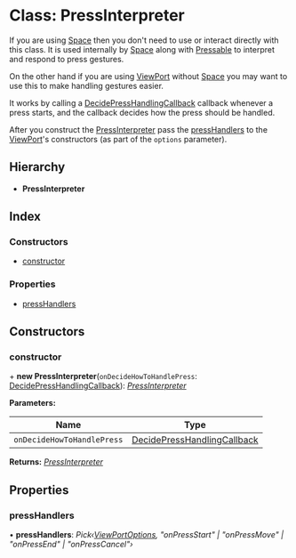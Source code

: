 # Class: PressInterpreter

If you are using [Space](space.md) then you don't need to use or interact directly with this class. It is used
internally by [Space](space.md) along with [Pressable](pressable.md) to interpret and respond to press gestures.

On the other hand if you are using [ViewPort](viewport.md) without [Space](space.md) you may want to use this to
make handling gestures easier.

It works by calling a [DecidePressHandlingCallback](../globals.md#decidepresshandlingcallback) callback whenever a
press starts, and the callback decides how the press should be handled.

After you construct the [PressInterpreter](pressinterpreter.md) pass the [pressHandlers](pressinterpreter.md#presshandlers) to
the [ViewPort](viewport.md)'s constructors (as part of the `options` parameter).

## Hierarchy

- **PressInterpreter**

## Index

### Constructors

- [constructor](pressinterpreter.md#constructor)

### Properties

- [pressHandlers](pressinterpreter.md#presshandlers)

## Constructors

### constructor

\+ **new PressInterpreter**(`onDecideHowToHandlePress`: [DecidePressHandlingCallback](../globals.md#decidepresshandlingcallback)): _[PressInterpreter](pressinterpreter.md)_

**Parameters:**

| Name                       | Type                                                                     |
| -------------------------- | ------------------------------------------------------------------------ |
| `onDecideHowToHandlePress` | [DecidePressHandlingCallback](../globals.md#decidepresshandlingcallback) |

**Returns:** _[PressInterpreter](pressinterpreter.md)_

## Properties

### pressHandlers

• **pressHandlers**: _Pick‹[ViewPortOptions](../interfaces/viewportoptions.md), "onPressStart" | "onPressMove" | "onPressEnd" | "onPressCancel"›_
